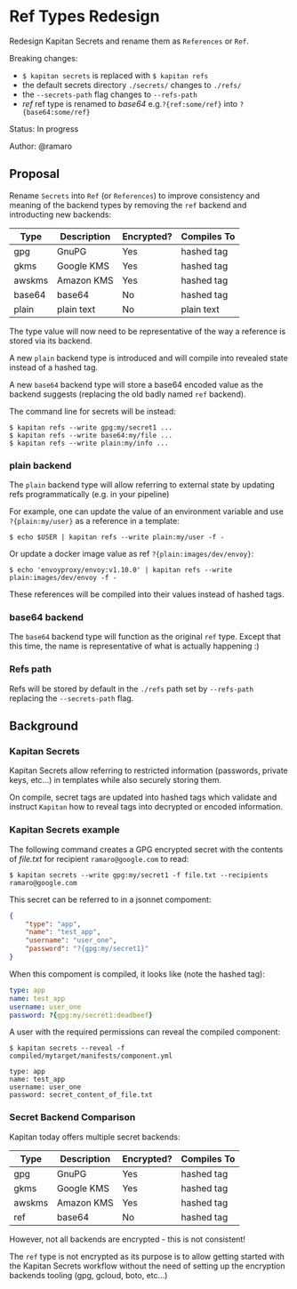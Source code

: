 # Ref Types Redesign

Redesign Kapitan Secrets and rename them as `References` or `Ref`.

Breaking changes:

* `$ kapitan secrets` is replaced with `$ kapitan refs`
* the default secrets directory `./secrets/` changes to `./refs/`
* the `--secrets-path` flag changes to `--refs-path`
* *ref* ref type is renamed to *base64* e.g.`?{ref:some/ref}` into `?{base64:some/ref}`

Status: In progress

Author: @ramaro

## Proposal

Rename `Secrets` into `Ref` (or `References`) to improve consistency and meaning of the backend types
by removing the `ref` backend and introducting new backends:

| Type   | Description | Encrypted? | Compiles To |
| ------ | ----------- |        --- | ----------  |
| gpg    | GnuPG       |        Yes | hashed tag  |
| gkms   | Google KMS  |        Yes | hashed tag  |
| awskms | Amazon KMS  |        Yes | hashed tag  |
| base64 | base64      |        No  | hashed tag  |
| plain  | plain text  |        No  | plain text  |

The type value will now need to be representative of the way a reference is stored via its backend.

A new `plain` backend type is introduced and will compile into revealed state instead of a hashed tag.

A new `base64` backend type will store a base64 encoded value as the backend suggests (replacing the old badly named `ref` backend).


The command line for secrets will be instead:

```shell
$ kapitan refs --write gpg:my/secret1 ...
$ kapitan refs --write base64:my/file ...
$ kapitan refs --write plain:my/info ...
```

### plain backend

The `plain` backend type will allow referring to external state by updating refs programmatically (e.g. in your pipeline)

For example, one can update the value of an environment variable and use `?{plain:my/user}` as a reference in a template:

```shell
$ echo $USER | kapitan refs --write plain:my/user -f -
```

Or update a docker image value as ref `?{plain:images/dev/envoy}`:

```shell
$ echo 'envoyproxy/envoy:v1.10.0' | kapitan refs --write plain:images/dev/envoy -f -
```

These references will be compiled into their values instead of hashed tags.

### base64 backend

The `base64` backend type will function as the original `ref` type.
Except that this time, the name is representative of what is actually happening :)

### Refs path

Refs will be stored by default in the `./refs` path set by `--refs-path` replacing the `--secrets-path` flag.


## Background

### Kapitan Secrets

Kapitan Secrets allow referring to restricted information (passwords, private keys, etc...) in templates while also securely storing them.

On compile, secret tags are updated into hashed tags which validate and instruct `Kapitan` how to reveal tags into decrypted or encoded information.

### Kapitan Secrets example

The following command creates a GPG encrypted secret with the contents of _file.txt_ for recipient `ramaro@google.com` to read:

```shell
$ kapitan secrets --write gpg:my/secret1 -f file.txt --recipients ramaro@google.com
```

This secret can be referred to in a jsonnet compoment:

```json
{
    "type": "app",
    "name": "test_app",
    "username": "user_one",
    "password": "?{gpg:my/secret1}"
}
```

When this compoment is compiled, it looks like (note the hashed tag):

```yaml
type: app
name: test_app
username: user_one
password: ?{gpg:my/secret1:deadbeef}
```

A user with the required permissions can reveal the compiled component:

```shell
$ kapitan secrets --reveal -f compiled/mytarget/manifests/component.yml

type: app
name: test_app
username: user_one
password: secret_content_of_file.txt
```

### Secret Backend Comparison

Kapitan today offers multiple secret backends:

| Type   | Description | Encrypted? | Compiles To |
| ------ | ----------- |        --- | ----------  |
| gpg    | GnuPG       |        Yes | hashed tag  |
| gkms   | Google KMS  |        Yes | hashed tag  |
| awskms | Amazon KMS  |        Yes | hashed tag  |
| ref    | base64      |        No  | hashed tag  |

However, not all backends are encrypted - this is not consistent!

The `ref` type is not encrypted as its purpose is to allow getting started with the Kapitan Secrets workflow without
the need of setting up the encryption backends tooling (gpg, gcloud, boto, etc...)
